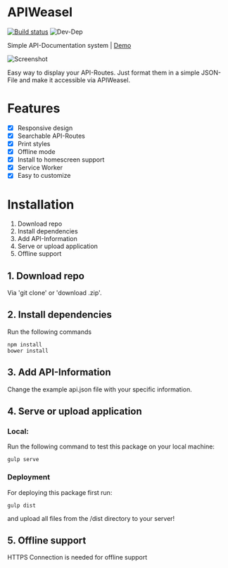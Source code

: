 # APIWeasel

[![Build status](https://api.travis-ci.org/themihel/APIWeasel.svg?branch=master)](https://travis-ci.org/themihel/APIWeasel)
![Dev-Dep](https://david-dm.org/themihel/APIWeasel/dev-status.svg?branch=master)

Simple API-Documentation system | [Demo](https://apiweasel.themihel.me)

![Screenshot](http://img.themihel.me/APIWeasel/apiScreen.jpg)

Easy way to display your API-Routes. Just format them in a simple JSON-File and make it accessible via APIWeasel.

# Features
- [x] Responsive design
- [x] Searchable API-Routes
- [x] Print styles
- [x] Offline mode
- [x] Install to homescreen support
- [x] Service Worker
- [x] Easy to customize

# Installation
1. Download repo
2. Install dependencies
3. Add API-Information
4. Serve or upload application
5. Offline support

## 1. Download repo
Via 'git clone' or 'download .zip'.

## 2. Install dependencies
Run the following commands
```
npm install
bower install
```

## 3. Add API-Information
Change the example api.json file with your specific information.

## 4. Serve or upload application
### Local:
Run the following command to test this package on your local machine:
```
gulp serve
```
### Deployment
For deploying this package first run:
```
gulp dist
```
and upload all files from the /dist directory to your server!

## 5. Offline support
HTTPS Connection is needed for offline support
